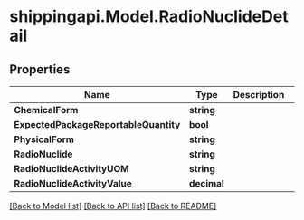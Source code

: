 
# shippingapi.Model.RadioNuclideDetail

## Properties

Name | Type | Description | Notes
------------ | ------------- | ------------- | -------------
**ChemicalForm** | **string** |  | [optional] 
**ExpectedPackageReportableQuantity** | **bool** |  | [optional] 
**PhysicalForm** | **string** |  | [optional] 
**RadioNuclide** | **string** |  | [optional] 
**RadioNuclideActivityUOM** | **string** |  | [optional] 
**RadioNuclideActivityValue** | **decimal** |  | [optional] 

[[Back to Model list]](../README.md#documentation-for-models)
[[Back to API list]](../README.md#documentation-for-api-endpoints)
[[Back to README]](../README.md)

